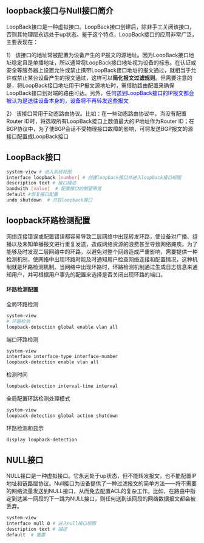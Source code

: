 ## loopback接口与Null接口简介

 LoopBack接口是一种虚拟接口。LoopBack接口创建后，除非手工关闭该接口，否则其物理层永远处于up状态。鉴于这个特点，LoopBack接口的应用非常广泛，主要表现在： 

1） 该接口的地址常被配置为设备产生的IP报文的源地址。因为LoopBack接口地址稳定且是单播地址，所以通常将LoopBack接口地址视为设备的标志。在认证或安全等服务器上设置允许或禁止携带LoopBack接口地址的报文通过，就相当于允许或禁止某台设备产生的报文通过，这样可以**简化报文过滤规则**。但需要注意的是，将LoopBack接口地址用于IP报文源地址时，需借助路由配置来确保LoopBack接口到对端的路由可达。另外，<font color="blue">任何送到LoopBack接口的IP报文都会被认为是送往设备本身的，设备将不再转发这些报文 </font>

2） 该接口常用于动态路由协议。比如：在一些动态路由协议中，当没有配置Router ID时，将选取所有LoopBack接口上数值最大的IP地址作为Router ID；在BGP协议中，为了使BGP会话不受物理接口故障的影响，可将发送BGP报文的源接口配置成LoopBack接口 

## LoopBack接口

```bash
system-view # 进入系统视图
interface loopback [number] # 创建loopback接口并进入loopback接口视图
description text # 接口描述
bandwith [value]  # 配置接口的期望带宽
default #恢复接口配置
undo shutdown  # 开启loopback接口
```

## loopback环路检测配置
网络连接错误或配置错误都容易导致二层网络中出现转发环路，使设备对广播、组播以及未知单播报文进行重复发送，造成网络资源的浪费甚至导致网络瘫痪。为了能够及时发现二层网络中的环路，以避免对整个网络造成严重影响，需要提供一种检测机制，使网络中出现环路时能及时通知用户检查网络连接和配置情况，这种机制就是环路检测机制。当网络中出现环路时，环路检测机制通过生成日志信息来通知用户，并可根据用户事先的配置来选择是否关闭出现环路的端口。

#### 环路检测配置
全局环路检测
```bash
system-view
# 环路检测
loopback-detection global enable vlan all
```
端口环路检测
```bash
system-view
interface interface-type interface-number
loopback-detection enable vlan all
```
检测时间
```bash
loopback-detection interval-time interval
```
全局配置环路检测处理模式
```bash
system-view
loopback-detection global action shutdown
```
环路检测和显示
```bash
display loopback-detection
```



## NULL接口

 NULL接口是一种虚拟接口。它永远处于up状态，但不能转发报文，也不能配置IP地址和链路层协议。Null接口为设备提供了一种过滤报文的简单方法——将不需要的网络流量发送到NULL接口，从而免去配置ACL的复杂工作。比如，在路由中指定到达某一网段的下一跳为NULL接口，则任何送到该网段的网络数据报文都会被丢弃。 

```bash
system-view
interface null 0 # 进入null接口视图
description text # 描述
default  # 重置
```

